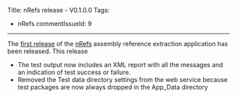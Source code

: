Title: nRefs release - V0.1.0.0
Tags:
  - nRefs
commentIssueId: 9
---

The [first release](https://github.com/pvandervelde/nRefs/releases/tag/v0.1.0.0) of the [nRefs](/projects/nRefs.html) assembly reference extraction application has been released. This release

* The test output now includes an XML report with all the messages and an indication of test success or failure.
* Removed the Test data directory settings from the web service because test packages are now always dropped in the App_Data directory
